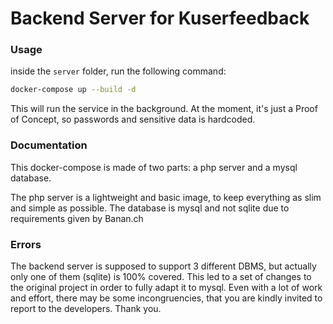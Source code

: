 # Backend Server for Kuserfeedback

### Usage

inside the `server` folder, run the following command:
```bash
docker-compose up --build -d
```

This will run the service in the background. At the moment, it's just a Proof of Concept, so passwords and sensitive data is hardcoded.

### Documentation

This docker-compose is made of two parts: a php server and a mysql database.

The php server is a lightweight and basic image, to keep everything as slim and simple as possible.
The database is mysql and not sqlite due to requirements given by Banan.ch

### Errors

The backend server is supposed to support 3 different DBMS, but actually only one of them (sqlite) is 100% covered. This led to a set of changes to the original project in order to fully adapt it to mysql. Even with a lot of work and effort, there may be some incongruencies, that you are kindly invited to report to the developers. Thank you.
